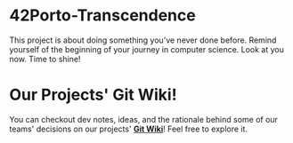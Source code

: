 # 42Porto-Transcendence
This project is about doing something you’ve never done before. Remind yourself of the beginning of your journey in computer science. Look at you now. Time to shine!

# Our Projects' Git Wiki!
You can checkout dev notes, ideas, and the rationale behind some of our teams' decisions on our projects' **[Git Wiki](https://github.com/miguelsrmv/42Porto-Transcendence/wiki)**! Feel free to explore it.
